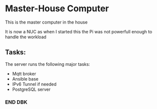 Master-House Computer
=====================

This is the master computer in the house

It is now a NUC as when I started this the Pi was not powerfull enough to handle the workload

Tasks:
------
The server runs the following major tasks:
- Mqtt broker
- Ansible base
- IPv6 Tunnel if needed
- PostgreSQL server

### END DBK
